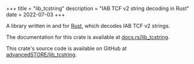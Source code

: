 +++
title = "lib_tcstring"
description = "IAB TCF v2 string decoding in Rust"
date = 2022-07-03
+++

A library written in and for [Rust](https://www.rust-lang.org/), which decodes IAB TCF v2 strings.

The documentation for this crate is available at [docs.rs/lib_tcstring](https://docs.rs/lib_tcstring).

This crate's source code is available on GitHub
at [advancedSTORE/lib_tcstring](https://github.com/advancedSTORE/lib_tcstring).

